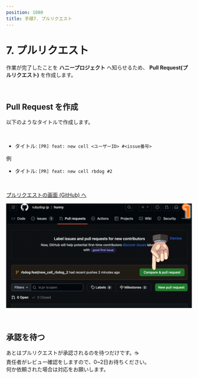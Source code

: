 ```yaml
---
position: 1080
title: 手順7. プルリクエスト
---
```


# 7. プルリクエスト

作業が完了したことを **ハニープロジェクト** へ知らせるため、 **Pull Request(プルリクエスト)** を作成します。

<br />

## Pull Request を作成

以下のようなタイトルで作成します。

<br />

- タイトル: `[PR] feat: new cell <ユーザーID> #<issue番号>`

例

- タイトル: `[PR] feat: new cell rbdog #2`

<br />

<a href="https://github.com/rubydog-jp/hunny/pulls" class='mybtn'>プルリクエストの画面 (GitHub) へ</a>

![image](/tutorial_assets/pull-req.gif)

<br />

## 承認を待つ

あとはプルリクエストが承認されるのを待つだけです。☕️  
責任者がレビュー確認をしますので、0~2日お待ちください。  
何か依頼された場合は対応をお願いします。
